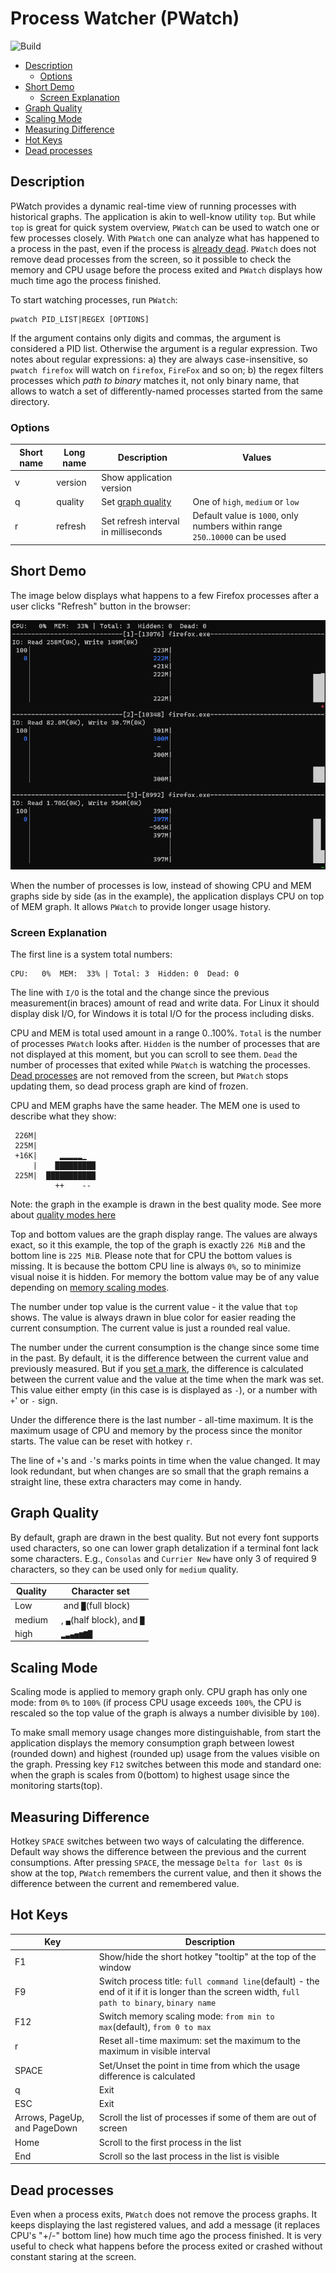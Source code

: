 # Process Watcher (PWatch)

![Build](https://github.com/VladimirMarkelov/pwatch/workflows/Quickstart/badge.svg)

- [Description](#description)
    - [Options](#options)
- [Short Demo](#short-demo)
    - [Screen Explanation](#screen-explanation)
- [Graph Quality](#graph-quality)
- [Scaling Mode](#scaling-mode)
- [Measuring Difference](#measuring-difference)
- [Hot Keys](#hot-keys)
- [Dead processes](#dead-processes)

## Description

PWatch provides a dynamic real-time view of running processes with historical graphs.
The application is akin to well-know utility `top`. But while `top` is great for quick system overview,
`PWatch` can be used to watch one or few  processes closely. With `PWatch` one can analyze what has happened to
a process in the past, even if the process is [already dead](#dead-processes). `PWatch` does not remove dead processes from the screen,
so it possible to check the memory and CPU usage before the process exited and `PWatch` displays how much time
ago the process finished.

To start watching processes, run `PWatch`:

```
pwatch PID_LIST|REGEX [OPTIONS]
```

If the argument contains only digits and commas, the argument is considered a PID list. Otherwise the argument is
a regular expression. Two notes about regular expressions: a) they are always case-insensitive, so `pwatch firefox`
will watch on `firefox`, `FireFox` and so on; b) the regex filters processes which *path to binary* matches it, not
only binary name, that allows to watch a set of differently-named processes started from the same directory.

### Options

| Short name | Long name | Description | Values |
| --- | --- | --- | --- |
| v | version | Show application version | |
| q | quality | Set [graph quality](graph-quality) | One of `high`, `medium` or `low` |
| r | refresh | Set refresh interval in milliseconds | Default value is `1000`, only numbers within range `250`..`10000` can be used |

## Short Demo

The image below displays what happens to a few Firefox processes after a user clicks "Refresh" button in the browser:

<img src="./images/pwatch.gif" alt="Watching Firefox processes">

When the number of processes is low, instead of showing CPU and MEM graphs side by side (as in the example), the application
displays CPU on top of MEM graph. It allows `PWatch` to provide longer usage history.

### Screen Explanation

The first line is a system total numbers:

```
CPU:   0%  MEM:  33% | Total: 3  Hidden: 0  Dead: 0
```

The line with `I/O` is the total and the change since the previous measurement(in braces) amount of read and write data.
For Linux it should display disk I/O, for Windows it is total I/O for the process including disks.

CPU and MEM is total used amount in a range 0..100%. `Total` is the number of processes `PWatch` looks after.
`Hidden` is the number of processes that are not displayed at this moment, but you can scroll to see them.
`Dead` the number of processes that exited while `PWatch` is watching the processes. [Dead processes](#dead-processes) are not removed
from the screen, but `PWatch` stops updating them, so dead process graph are kind of frozen.

CPU and MEM graphs have the same header. The MEM one is used to describe what they show:

```
 226M|
 225M|
 +16K|     ▂▂▂▂▂▁
     |    █████████
 225M|  ███████████
          ++    --
```

Note: the graph in the example is drawn in the best quality mode. See more about [quality modes here](#graph-quality)

Top and bottom values are the graph display range. The values are always exact, so it this example, the top of the
graph is exactly `226 MiB` and the bottom line is `225 MiB`. Please note that for CPU the bottom values is missing.
It is because the bottom CPU line is always `0%`, so to minimize visual noise it is hidden. For memory the bottom
value may be of any value depending on [memory scaling modes](#scaling-mode).

The number under top value is the current value - it the value that `top` shows. The value is always drawn in blue
color for easier reading the current consumption. The current value is just a rounded real value.

The number under the current consumption is the change since some time in the past. By default, it is the difference
between the current value and previously measured. But if you [set a mark](measuring-difference), the difference is
calculated between the current value and the value at the time when the mark was set. This value either empty (in this
case is is displayed as `-`), or a number with `+`' or `-` sign.

Under the difference there is the last number - all-time maximum. It is the maximum usage of CPU and memory by the
process since the monitor starts. The value can be reset with hotkey `r`.

The line of `+`'s and `-`'s marks points in time when the value changed. It may look redundant, but when changes are
so small that the graph remains a straight line, these extra characters may come in handy.

## Graph Quality

By default, graph are drawn in the best quality. But not every font supports used characters, so one can lower graph
detalization if a terminal font lack some characters. E.g., `Consolas` and `Currier New` have only 3 of required 9
characters, so they can be used only for `medium` quality.

| Quality | Character set |
| --- | --- |
| Low | ` ` and `█`(full block) |
| medium | ` `, `▄`(half block), and `█` |
| high | ` ▂▃▄▅▆▇█` |

## Scaling Mode

Scaling mode is applied to memory graph only. CPU graph has only one mode: from `0%` to `100%` (if process CPU usage
exceeds `100%`, the CPU is rescaled so the top value of the graph is always a number divisible by `100`).

To make small memory usage changes more distinguishable, from start the application displays the memory consumption
graph between lowest (rounded down) and highest (rounded up) usage from the values visible on the graph. Pressing
key `F12` switches between this mode and standard one: when the graph is scales from 0(bottom) to highest usage
since the monitoring starts(top).

## Measuring Difference

Hotkey `SPACE` switches between two ways of calculating the difference. Default way shows the difference between
the previous and the current consumptions. After pressing `SPACE`, the message `Delta for last 0s` is show at the
top, `PWatch` remembers the current value, and then it shows the difference between the current and remembered 
value.

## Hot Keys

| Key | Description |
| --- | --- |
| F1 | Show/hide the short hotkey "tooltip" at the top of the window |
| F9 | Switch process title: `full command line`(default) - the end of it if it is longer than the screen width, `full path to binary`, `binary name` |
| F12 | Switch memory scaling mode: `from min to max`(default), `from 0 to max` |
| r | Reset all-time maximum: set the maximum to the maximum in visible interval |
| SPACE | Set/Unset the point in time from which the usage difference is calculated |
| q | Exit |
| ESC | Exit |
| Arrows, PageUp, and PageDown | Scroll the list of processes if some of them are out of screen |
| Home | Scroll to the first process in the list |
| End | Scroll so the last process in the list is visible |

## Dead processes

Even when a process exits, `PWatch` does not remove the process graphs. It keeps displaying the last registered values,
and add a message (it replaces CPU's "+/-" bottom line) how much time ago the process finished. It is very useful to
check what happens before the process exited or crashed without constant staring at the screen.

